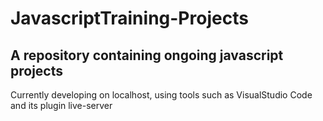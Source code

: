 # JavascriptTraining-Projects
## A repository containing ongoing javascript projects
Currently developing on localhost, using tools such as VisualStudio Code and its plugin live-server
